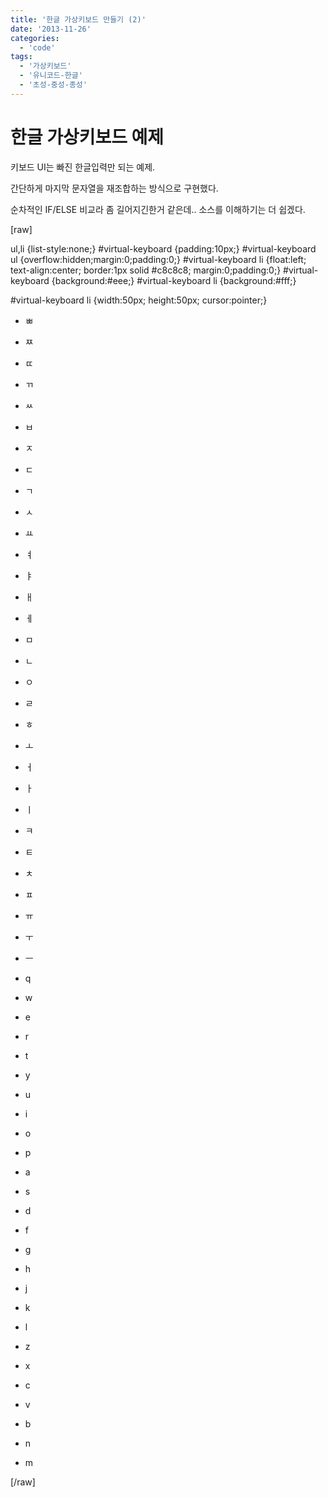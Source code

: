```yaml
---
title: '한글 가상키보드 만들기 (2)'
date: '2013-11-26'
categories:
  - 'code'
tags:
  - '가상키보드'
  - '유니코드-한글'
  - '초성-중성-종성'
---
```


# 한글 가상키보드 예제

키보드 UI는 빠진 한글입력만 되는 예제.

간단하게 마지막 문자열을 재조합하는 방식으로 구현했다.

순차적인 IF/ELSE 비교라 좀 길어지긴한거 같은데.. 소스를 이해하기는 더 쉽겠다.

[raw]

ul,li {list-style:none;} #virtual-keyboard {padding:10px;} #virtual-keyboard ul {overflow:hidden;margin:0;padding:0;} #virtual-keyboard li {float:left; text-align:center; border:1px solid #c8c8c8; margin:0;padding:0;} #virtual-keyboard {background:#eee;} #virtual-keyboard li {background:#fff;} <div></div> #virtual-keyboard li {width:50px; height:50px; cursor:pointer;}

<script src="https://code.jquery.com/jquery-1.9.1.min.js" integrity="sha256-wS9gmOZBqsqWxgIVgA8Y9WcQOa7PgSIX+rPA0VL2rbQ=" crossorigin="anonymous"></script>

<script>$(document).ready(function() { /* func ---------------------------------------------------------- */ // 초중종성 INDEX값을 문자료 변환 var makeChar = function(i, m, t) { var code = ((i * 21) + m) * 28 + t + 0xAC00; return String.fromCharCode(code); } var iChrIndex = function(chr) { var index = ((chr.charCodeAt(0) - 0xAC00) / 28) / 21; return parseInt(index); } var mChrIndex = function(chr) { var index = ((chr.charCodeAt(0)- 0xAC00) / 28) % 21; return parseInt(index); } var tChrIndex = function(chr) { var index = (chr.charCodeAt(0) - 0xAC00) % 28; return parseInt(index); } <div></div> /* var ---------------------------------------------------------- */ // 초성INDEX var indexI = [ 'ㄱ', 'ㄲ', 'ㄴ', 'ㄷ', 'ㄸ', 'ㄹ', 'ㅁ', 'ㅂ', 'ㅃ', 'ㅅ', 'ㅆ', 'ㅇ', 'ㅈ', 'ㅉ', 'ㅊ', 'ㅋ', 'ㅌ', 'ㅍ', 'ㅎ'] <div></div> // 중성INDEX var indexM = [ 'ㅏ', 'ㅐ', 'ㅑ', 'ㅒ', 'ㅓ', 'ㅔ', 'ㅕ', 'ㅖ', 'ㅗ', 'ㅘ', 'ㅙ', 'ㅚ', 'ㅛ', 'ㅜ', 'ㅝ', 'ㅞ', 'ㅟ', 'ㅠ', 'ㅡ', 'ㅢ', 'ㅣ' ]; <div></div> // 종성INDEX var indexT = [ '', 'ㄱ', 'ㄲ', 'ㄳ', 'ㄴ', 'ㄵ', 'ㄶ', 'ㄷ', 'ㄹ', 'ㄺ', 'ㄻ', 'ㄼ', 'ㄽ', 'ㄾ', 'ㄿ', 'ㅀ', 'ㅁ', 'ㅂ', 'ㅄ', 'ㅅ', 'ㅆ', 'ㅇ', 'ㅈ', 'ㅊ', 'ㅋ', 'ㅌ', 'ㅍ', 'ㅎ']; <div></div> // 조합INDEX var indexJComb1 = ['ㄳ','ㄵ','ㄶ','ㄺ','ㄻ','ㄼ','ㄽ','ㄾ','ㄿ','ㅀ','ㅄ']; var indexJComb2 = ['ㄱㅅ','ㄴㅈ','ㄴㅎ','ㄹㄱ','ㄹㅁ','ㄹㅂ','ㄹㅅ','ㄹㅌ','ㄹㅍ','ㄹㅎ','ㅄ']; var indexMComb1 = ['ㅘ','ㅙ','ㅚ','ㅝ','ㅞ','ㅟ','ㅢ']; var indexMComb2 = ['ㅗㅏ','ㅗㅐ','ㅗㅣ','ㅜㅓ','ㅜㅔ','ㅜㅣ','ㅡㅣ']; <div></div> // 호환용 한글 자모 (3130~318F) var jaCode = 'ㄱ'.charCodeAt(0); var jaCodeLast = 'ㅎ'.charCodeAt(0); var moCode = 'ㅏ'.charCodeAt(0); var moCodeLast = 'ㅣ'.charCodeAt(0); <div></div> /* start ---------------------------------------------------------- */ // test input var $input = $('#test-inputbox'); <div></div> // event $('#virtual-keyboard').on('click', 'li', function() { var chr = $(this).text(); var text = $input.val(); <div></div> $input.focus(); <div></div> var chrCode = chr.charCodeAt(0); var isJa = jaCode <= chrCode && chrCode <= jaCodeLast; var isMo = moCode <= chrCode && chrCode <= moCodeLast; <div></div> if (text) { var lastChr = text.substring(text.length - 1); var lastChrCode = lastChr.charCodeAt(0); if (jaCode <= lastChrCode && lastChrCode <= moCodeLast) { // 자음,모음 if (jaCode <= lastChrCode && lastChrCode <= jaCodeLast) { if (isMo) { var i = indexI.indexOf(lastChr); var m = indexM.indexOf(chr); var t = 0; var c = makeChar(i, m, t); $input.val(text.substring(0, text.length-1) + c); return; } } else if (moCode <= lastChrCode && lastChrCode <= moCodeLast) { } } else if (lastChrCode >= 0xAC00 && lastChrCode <= 0xAC00 + 0x2BA4) { // 한글 var i = iChrIndex(lastChr); var m = mChrIndex(lastChr); var t = tChrIndex(lastChr); if (t == 0) { // 종성이 없는경우 if (isJa) { t = indexT.indexOf(chr); if (t!=-1) { // 없는 종성문자인경우 제외 var c = makeChar(i, m, t); $input.val(text.substring(0, text.length-1) + c); return; } } else if (isMo) { // 모음조합문자 var chkChr = indexM[m] + chr; var combIndex = indexMComb2.indexOf(chkChr); if (combIndex!=-1) { var combChr = indexMComb1[combIndex]; m = indexM.indexOf(combChr); var c = makeChar(i, m, t); $input.val(text.substring(0, text.length-1) + c); return; } } } else { // 종성이 있는경우 if (isMo) { var tChr = indexT[t]; <div></div> // 조합문자일경우 다시 쪼갠다 var combIndex = indexJComb1.indexOf(tChr); if (combIndex!=-1) { var partChr = indexJComb2[combIndex]; t = indexT.indexOf(partChr[0]); tChr = partChr[1]; } else { t = 0; } <div></div> var c1 = makeChar(i, m, t); i = indexI.indexOf(tChr); if (i!=-1) { m = indexM.indexOf(chr); var c2 = makeChar(i, m, 0); $input.val(text.substring(0, text.length-1) + c1 + c2); return; } } else if (isJa) { // 자음조합문자 var chkChr = indexT[t] + chr; var combIndex = indexJComb2.indexOf(chkChr); if (combIndex!=-1) { var combChr = indexJComb1[combIndex]; t = indexT.indexOf(combChr); var c = makeChar(i, m, t); $input.val(text.substring(0, text.length-1) + c); return; } } } } else { // 없는 문자 } } $input.val(text + chr); }); });</script>

- ㅃ
- ㅉ
- ㄸ
- ㄲ
- ㅆ

- ㅂ
- ㅈ
- ㄷ
- ㄱ
- ㅅ
- ㅛ
- ㅕ
- ㅑ
- ㅐ
- ㅔ

- ㅁ
- ㄴ
- ㅇ
- ㄹ
- ㅎ
- ㅗ
- ㅓ
- ㅏ
- ㅣ

- ㅋ
- ㅌ
- ㅊ
- ㅍ
- ㅠ
- ㅜ
- ㅡ

- q
- w
- e
- r
- t
- y
- u
- i
- o
- p

- a
- s
- d
- f
- g
- h
- j
- k
- l

- z
- x
- c
- v
- b
- n
- m

[/raw]
